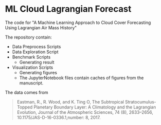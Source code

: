 # ML Cloud Lagrangian Forecast

The code for "A Machine Learning Approach to Cloud Cover Forecasting Using Lagrangian Air Mass History"

The repository contain:

- Data Preprocess Scripts
- Data Exploration Script
- Benchmark Scripts
  - Generating result
- Visualization Scripts
  - Generating figures
  - The JupyterNotebook files contain caches of figures from the manuscript.

The data comes from 
> Eastman, R., R. Wood, and K. Ting O, The Subtropical Stratocumulus-Topped Planetary Boundary Layer: A Climatology and the Lagrangian Evolution, Journal of the Atmospheric Sciences, 74 (8), 2633–2656, 10.1175/JAS-D-16-0336.1,number: 8, 2017.
